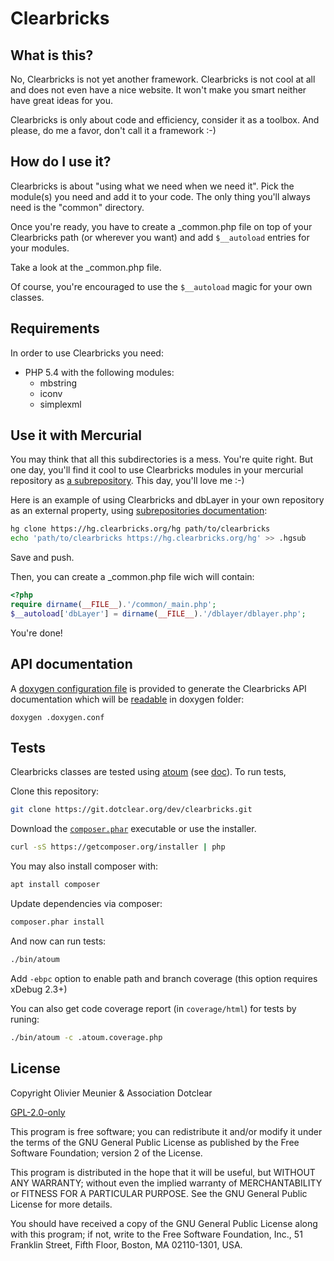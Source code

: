 # Clearbricks

## What is this?

No, Clearbricks is not yet another framework. Clearbricks is not cool at all and
does not even have a nice website. It won't make you smart neither have great
ideas for you.

Clearbricks is only about code and efficiency, consider it as a toolbox. And
please, do me a favor, don't call it a framework :-)

## How do I use it?

Clearbricks is about "using what we need when we need it". Pick the module(s)
you need and add it to your code. The only thing you'll always need is the
"common" directory.

Once you're ready, you have to create a \_common.php file on top of your
Clearbricks path (or wherever you want) and add `$__autoload` entries for your
modules.

Take a look at the \_common.php file.

Of course, you're encouraged to use the `$__autoload` magic for your own classes.

## Requirements

In order to use Clearbricks you need:

* PHP 5.4 with the following modules:
  * mbstring
  * iconv
  * simplexml

## Use it with Mercurial

You may think that all this subdirectories is a mess. You're quite right. But
one day, you'll find it cool to use Clearbricks modules in your mercurial
repository as [a subrepository][1]. This day, you'll love me :-)

Here is an example of using Clearbricks and dbLayer in your own repository
as an external property, using [subrepositories documentation][2]:

```sh
hg clone https://hg.clearbricks.org/hg path/to/clearbricks
echo 'path/to/clearbricks https://hg.clearbricks.org/hg' >> .hgsub
```

Save and push.

Then, you can create a \_common.php file wich will contain:

```php
<?php
require dirname(__FILE__).'/common/_main.php';
$__autoload['dbLayer'] = dirname(__FILE__).'/dblayer/dblayer.php';
```

You're done!

## API documentation

A [doxygen configuration file](http://www.stack.nl/~dimitri/doxygen/manual/config.html) is provided to generate the Clearbricks API documentation which will be [readable](doxygen/index.html) in doxygen folder:

```
doxygen .doxygen.conf
```

## Tests

Clearbricks classes are tested using [atoum][3] (see [doc][4]).
To run tests,

Clone this repository:

```sh
git clone https://git.dotclear.org/dev/clearbricks.git
```

Download the [`composer.phar`](https://getcomposer.org/composer.phar) executable or use the installer.

```sh
curl -sS https://getcomposer.org/installer | php
```

You may also install composer with:

```sh
apt install composer
```

Update dependencies via composer:

```sh
composer.phar install
```

And now can run tests:

```sh
./bin/atoum
```

Add ```-ebpc``` option to enable path and branch coverage (this option requires xDebug 2.3+)

You can also get code coverage report (in `coverage/html`) for tests by runing:

```sh
./bin/atoum -c .atoum.coverage.php
```

## License

Copyright Olivier Meunier & Association Dotclear

[GPL-2.0-only](https://www.gnu.org/licenses/gpl-2.0.html)

This program is free software; you can redistribute it and/or modify it under the terms of the GNU General Public License as published by the Free Software Foundation; version 2 of the License.

This program is distributed in the hope that it will be useful, but WITHOUT ANY WARRANTY; without even the implied warranty of MERCHANTABILITY or FITNESS FOR A PARTICULAR PURPOSE.  See the GNU General Public License for more details.

You should have received a copy of the GNU General Public License along with this program; if not, write to the Free Software Foundation, Inc., 51 Franklin Street, Fifth Floor, Boston, MA  02110-1301, USA.

[1]: http://mercurial.selenic.com/wiki/Subrepository
[2]: http://www.selenic.com/hg/help/subrepos
[3]: https://github.com/atoum/atoum
[4]: http://docs.atoum.org/en/latest/index.html
